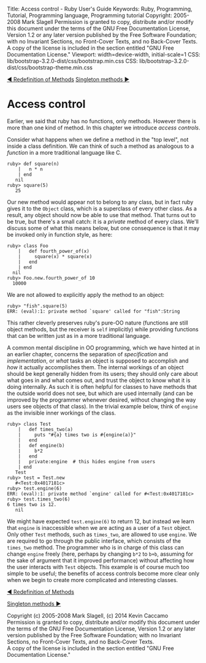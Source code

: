 Title: Access control - Ruby User's Guide
Keywords: Ruby, Programming, Tutorial, Programming language, Programming tutorial
Copyright: 2005-2008 Mark Slagell
           Permission is granted to copy, distribute and/or modify this document under the terms of the GNU Free Documentation License, Version 1.2 or any later version published by the Free Software Foundation; with no Invariant Sections, no Front-Cover Texts, and no Back-Cover Texts.
           A copy of the license is included in the section entitled "GNU Free Documentation License."
Viewport: width=device-width, initial-scale=1
CSS: lib/bootstrap-3.2.0-dist/css/bootstrap.min.css
CSS: lib/bootstrap-3.2.0-dist/css/bootstrap-theme.min.css

<div class="container">
<!-- Previous page -->
<a href="redefinemethods.html" class="btn btn-default">&#9668; Redefinition of Methods</a>
<!-- Next page -->
<a href="singletonmethods.html" class="btn btn-default">Singleton methods &#9658;</a>

Access control
==============

Earlier, we said that ruby has no functions, only methods.
However there is more than one kind of method.  In this chapter
we introduce *access controls*.

Consider what happens when we define a method in the "top level",
not inside a class definition.  We can think of such a method as
analogous to a *function* in a more traditional language like C.

    ruby> def square(n)
        |   n * n
        | end
       nil
    ruby> square(5)
       25

Our new method would appear not to belong to any class, but in fact
ruby gives it to the `Object` class, which is a superclass
of every other class.  As a result, any object should now be able
to use that method.  That turns out to be true, but there's a
small catch: it is a *private* method of every class.
We'll discuss some of what this means below, but one consequence is
that it may be invoked only in function style, as here:

    ruby> class Foo
        |   def fourth_power_of(x)
        |     square(x) * square(x)
        |   end
        | end
      nil
    ruby> Foo.new.fourth_power_of 10
      10000

We are not allowed to explicitly apply the method to an object:

    ruby> "fish".square(5)
    ERR: (eval):1: private method `square' called for "fish":String

This rather cleverly preserves ruby's pure-OO nature (functions are
still object methods, but the receiver is `self`
implicitly) while providing functions that can be written just as in a
more traditional language.

A common mental discipline in OO programming, which we have hinted
at in an earlier chapter, concerns the separation of
*specification* and *implementation*, or *what* tasks an
object is supposed to accomplish and *how* it actually
accomplishes them.  The internal workings of an object should be
kept generally hidden from its users; they should only care about what
goes in and what comes out, and trust the object to know what it is
doing internally.  As such it is often helpful for classes to
have methods that the outside world does not see, but which are used
internally (and can be improved by the programmer whenever desired,
without changing the way users see objects of that class).  In
the trivial example below, think of `engine` as the invisible
inner workings of the class.

    ruby> class Test
        |   def times_two(a)
        |     puts "#{a} times two is #{engine(a)}"
        |   end
        |   def engine(b)
        |     b*2
        |   end
        |   private:engine  # this hides engine from users
        | end
       Test
    ruby> test = Test.new
       #<Test:0x4017181c>
    ruby> test.engine(6)
    ERR: (eval):1: private method `engine' called for #<Test:0x4017181c>
    ruby> test.times_two(6)
    6 times two is 12.
       nil

We might have expected `test.engine(6)` to return 12, but
instead we learn that `engine` is inaccessible when we
are acting as a user of a `Test` object.  Only other
`Test` methods, such as `times_two`, are allowed to
use `engine`.  We are required to go through the
public interface, which consists of the `times_two`
method.  The programmer who is in charge of this class can change
`engine` freely (here, perhaps by changing `b*2`
to `b+b`, assuming for the sake of argument that it improved
performance) without affecting how the user interacts with
`Test` objects.  This example is of course much too simple
to be useful; the benefits of access controls become more clear only
when we begin to create more complicated and interesting classes.

<!-- Previous page -->
<a href="redefinemethods.html" class="btn btn-default">&#9668; Redefinition of Methods</a>
<!-- Next page -->
<a href="singletonmethods.html" class="btn btn-default">Singleton methods &#9658;</a>

Copyright (c) 2005-2008 Mark Slagell, (c) 2014 Kevin Caccamo  
Permission is granted to copy, distribute and/or modify this document under the terms of the GNU Free Documentation License, Version 1.2 or any later version published by the Free Software Foundation; with no Invariant Sections, no Front-Cover Texts, and no Back-Cover Texts.  
A copy of the license is included in the section entitled "GNU Free Documentation License."

</div>
<script src="lib/jquery-1.11.1.min.js"></script>
<script src="lib/bootstrap-3.2.0-dist/js/bootstrap.min.js"></script>
<script src="kbdnav.js"></script>
